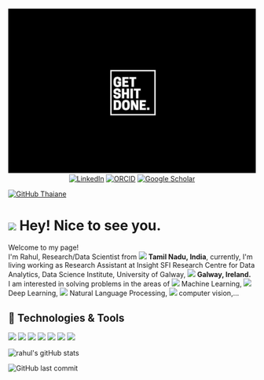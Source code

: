 <p align="center">
    <img src="https://github.com/rahulponnusamy/rahulponnusamy/blob/main/banner.png" alt="banner">
    <a href="https://www.linkedin.com/in/rahul-ponnusamy/"><img src="https://img.shields.io/badge/LinkedIn-rahulponnusamy-blue?style=flat-square&logo=linkedin" alt="LinkedIn" href="https://www.linkedin.com/in/rahul-ponnusamy/"></a>
    <a href="https://orcid.org/0000-0001-8023-7742"><img src="https://img.shields.io/badge/ORCID-0000--0002--9425--2556-blue?style=flat-square&logo=orcid" alt="ORCID" href="https://orcid.org/0000-0001-8023-7742"></a>
    <a href="https://scholar.google.com/citations?hl=en&user=AVhMX-kAAAAJ"><img src="https://img.shields.io/badge/Google--Scholar-rahulponnusamy-blue?style=flat-square&logo=google-scholar" alt="Google Scholar" href="https://scholar.google.com/citations?hl=en&user=AVhMX-kAAAAJ"></a>
    
</p>

[![GitHub Thaiane](https://img.shields.io/github/followers/rahulponnusamy?label=follow&style=social)](https://github.com/rahulponnusamy)

<h1><img src="https://emojis.slackmojis.com/emojis/images/1531849430/4246/blob-sunglasses.gif?1531849430" width="30"/> Hey! Nice to see you.</h1>

<p>Welcome to my page! </br> I'm Rahul, Research/Data Scientist from <img src="https://cdn-icons-png.flaticon.com/512/9906/9906480.png" width="13"/> <b>Tamil Nadu, India</b>, 
currently, I'm living working as Research Assistant at Insight SFI Research Centre for Data Analytics, Data Science Institute, University of Galway, <img src="https://cdn-icons-png.flaticon.com/512/197/197567.png" width="13"/> <b>Galway, Ireland.</b> <br>
I am interested in solving problems in the areas of <img src="https://cdn-icons-png.flaticon.com/512/9716/9716586.png" width="15"> Machine Learning, <img src="https://cdn-icons-png.flaticon.com/512/2103/2103832.png" width="15"> Deep Learning, <img src="https://cdn-icons-png.flaticon.com/512/9831/9831334.png" width="15"> Natural Language Processing, <img src="https://cdn-icons-png.flaticon.com/512/2586/2586683.png" width="15"> computer vision,...
 </p>
<!-- <h3>Things I code with</h3>
<p>
    <img alt="python" src="https://img.shields.io/badge/-Python-blue?style=flat-square&logo=python&logoColor=white" />
    <img alt="git" src="https://img.shields.io/badge/-Git-F05032?style=flat-square&logo=git&logoColor=white" />
    <img alt="html5" src="https://img.shields.io/badge/-HTML5-E34F26?style=flat-square&logo=html5&logoColor=white" />
    <img alt="Brave browser" src="https://img.shields.io/badge/-Brave_Browser-FB542B?style=flat-square&logo=brave&logoColor=white" />
</p> -->

## 🔧 Technologies & Tools

![](https://img.shields.io/badge/OS-Linux-informational?style=flat&logo=linux&logoColor=white&color=6aa6f8)
![](https://img.shields.io/badge/Editor-VS_Code-informational?style=flat&logo=visual-studio-code&logoColor=white&color=6aa6f8)
![](https://img.shields.io/badge/IDE-Spyder-informational?style=flat&logo=spyder-ide&logoColor=white&color=6aa6f8)
![](https://img.shields.io/badge/IDE-PyCharm-informational?style=flat&logo=pycharm&logoColor=white&color=6aa6f8)
![](https://img.shields.io/badge/Code-Python-informational?style=flat&logo=python&logoColor=white&color=6aa6f8)
![](https://img.shields.io/badge/Framework-Django-informational?style=flat&logo=django&logoColor=white&color=6aa6f8)
![](https://img.shields.io/badge/Shell-Bash-informational?style=flat&logo=gnu-bash&logoColor=white&color=6aa6f8)





<!-- I am currectly working as Research Assistant at Insight SFI Research Centre for Data Analytics, Data Science Institute, University of Galway, Ireland.


-->

![rahul's gitHub stats](https://github-readme-stats.vercel.app/api/?username=rahulponnusamy&theme=dracula&show_icons=true)

![GitHub last commit](https://img.shields.io/github/last-commit/rahulponnusamy/rahulponnusamy)

<!-- <--this for showing visitors>
![pv](https://pageview.vercel.app/?github_user=rahulponnusamy) -->


 <!-- <!-- highlight the repository you want >
## 🗂️ Highlight Projects

<a href="https://github.com/Zhenye-Na/DA-RNN">
  <img align="center" src="https://github-readme-stats.vercel.app/api/pin/?username=zhenye-na&repo=DA-RNN&show_icons=true&line_height=27&title_color=6aa6f8&text_color=8a919a&icon_color=6aa6f8&bg_color=22272e" alt="DA-RNN" />
</a>

<a href="https://github.com/Zhenye-Na/crnn-pytorch">
  <img align="center" src="https://github-readme-stats.vercel.app/api/pin/?username=zhenye-na&repo=crnn-pytorch&show_icons=true&line_height=27&title_color=6aa6f8&text_color=8a919a&icon_color=6aa6f8&bg_color=22272e" alt="crnn-pytorch" />
</a> -->